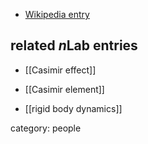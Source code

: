 
* [Wikipedia entry](https://en.wikipedia.org/wiki/Hendrik_Casimir)

## related $n$Lab entries

* [[Casimir effect]]

* [[Casimir element]]

* [[rigid body dynamics]]

category: people